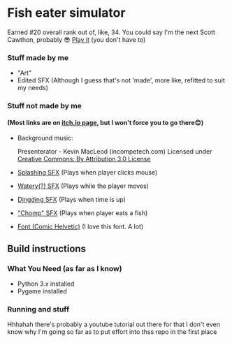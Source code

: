 # Fish eater simulator
Earned #20 overall rank out of, like, 34. You could say I'm the next Scott Cawthon, probably 😎
[Play it](https://umaimai.itch.io/fish-eater-simulator "Itch.io page") (you don't have to) 

### Stuff made by me
* "Art"
* Edited SFX (Although I guess that's not 'made', more like, refitted to suit my needs) 

### Stuff not made by me
#### (Most links are on [itch.io page](https://umaimai.itch.io/fish-eater-simulator), but I won't force you to go there😊)
* Background music: 

   Presenterator - Kevin MacLeod (incompetech.com)
   Licensed under [Creative Commons: By Attribution 3.0 License](http://creativecommons.org/licenses/by/3.0/)

* [Splashing SFX](https://www.youtube.com/watch?v=EtOfbxFXGoo&t=7s) (Plays when player clicks mouse)
* [Watery(?) SFX](https://www.youtube.com/watch?v=GE_n4x9Jr1g&t=30s) (Plays while the player moves)
* [Dingding SFX](https://www.youtube.com/watch?v=mLBUH-i5u_Y) (Plays when time is up) 
* ["Chomp" SFX](https://www.youtube.com/watch?v=ZjK5y_eBg2c) (Plays when player eats a fish) 
* [Font (Comic Helvetic)](https://www.dafont.com/comic-helvetic.font?l[]=10&l[]=1&back=theme) (I love this font. A lot) 

## Build instructions 

### What You Need (as far as I know) 
* Python 3.x installed 
* Pygame installed 

### Running and stuff
Hhhahah there's probably a youtube tutorial out there for that I don't even know why I'm going so far as to put effort into thss repo in the first place 
